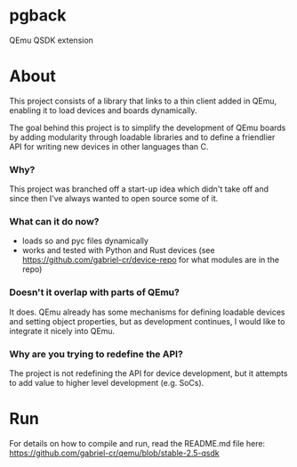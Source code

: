 # pgback
QEmu QSDK extension

# About
This project consists of a library that links to a thin client added in QEmu, enabling it to load devices and boards dynamically.

The goal behind this project is to simplify the development of QEmu boards by adding modularity through loadable libraries and to define a friendlier API for writing new devices in other languages than C.

### Why?
This project was branched off a start-up idea which didn't take off and since then I've always wanted to open source some of it. 

### What can it do now?
- loads so and pyc files dynamically
- works and tested with Python and Rust devices (see https://github.com/gabriel-cr/device-repo for what modules are in the repo)

### Doesn't it overlap with parts of QEmu?
It does. QEmu already has some mechanisms for defining loadable devices and setting object properties, but as development continues, I would like to integrate it nicely into QEmu.

### Why are you trying to redefine the API?
The project is not redefining the API for device development, but it attempts to add value to higher level development (e.g. SoCs).

# Run
For details on how to compile and run, read the README.md file here: https://github.com/gabriel-cr/qemu/blob/stable-2.5-qsdk
